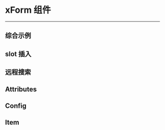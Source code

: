 # xForm 组件

---

## 综合示例

<common-code title="综合示例" description="配置 json，生成 form 表单，本示例展示了 xForm 的各种用法：设置初始值、树形选择器、表单校验 等" codePath="xform">
  <demo-xform></demo-xform>
</common-code>

## slot 插入

<common-code title="综合示例" description="在 form 表单之间插入任意信息，满足自定义需求" codePath="xform-slot">
  <demo-xform-slot></demo-xform-slot>
</common-code>

## 远程搜索

<common-code title="远程搜索" description="在 form 表单之间插入任意信息，满足自定义需求" codePath="xform-remote">
  <demo-xform-remote></demo-xform-remote>
</common-code>

## Attributes

<common-api title="Attributes" :apiData="[
  { params: 'v-model', describe: '绑定值', type: 'object', optionValue: '—', defaultValue: '—' },
  { params: 'config', describe: '表单的配置，具体看下表 config', type: 'object', optionValue: '—', defaultValue: '—' },
]" />

## Config

<common-api title="Config" :apiData="[
  { params: '...', describe: '所有el-form的属性及方法，参见 [文档](https://element.eleme.cn/#/zh-CN/component/form#form-attributes)', type: '...', optionValue: '...', defaultValue: '...' },
  { params: 'item', describe: '表单的Item，具体看下表 item', type: 'array(object)', optionValue: '—', defaultValue: '—' },
  { params: 'operate', describe: '表单底部的操作按钮，参见 [按钮文档](/xcrud/guide/button.html)', type: 'array(object)', optionValue: '—', defaultValue: '—' },
]" />

## Item

<common-api title="Item" :apiData="[
  { params: '...', describe: '所有 element-ui 表单组件的属性及方法，例如需要一个输入框，就可以配置 el-input 的所有参数，参见不同表单组件的 element-ui 文档（有些表单进行了增强，参考本文档左侧目录中的详细配置）', type: '...', optionValue: '...', defaultValue: '...' },
  { params: 'xType', describe: '表示当前这项表单是什么组件，驼峰写法，与element-ui标签完全对应，例如时间选择器的标签为 el-time-select ，则 xType 配置为 timeSelect', type: 'string', optionValue: '—', defaultValue: '—' },
  { params: 'show', describe: '是否展示', type: 'boolean', optionValue: 'true/false', defaultValue: 'true' },
  { params: 'style', describe: '输入框的css样式', type: 'string', optionValue: '—', defaultValue: '—' },
  { params: 'slot', describe: '插槽，自定义插入一段 html，值为插槽的名称，用法见上面示例', type: 'string', optionValue: '—', defaultValue: '—' },
]" />
